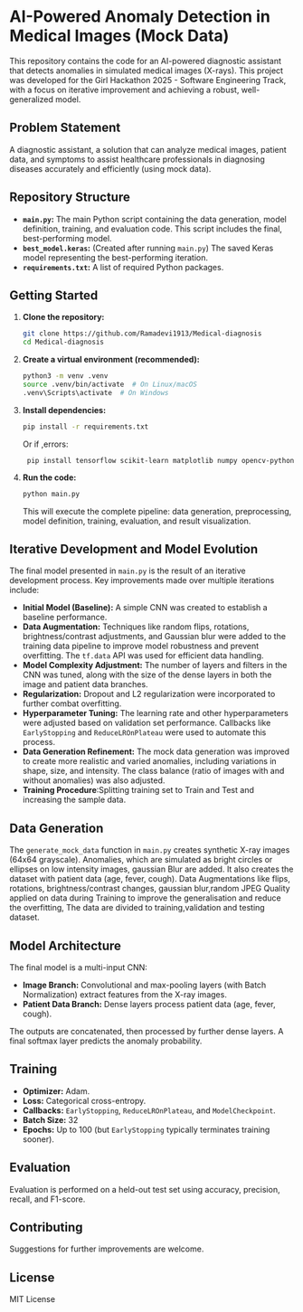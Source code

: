 # AI-Powered Anomaly Detection in Medical Images (Mock Data)

This repository contains the code for an AI-powered diagnostic assistant that detects anomalies in simulated medical images (X-rays). This project was developed for the Girl Hackathon 2025 - Software Engineering Track, with a focus on iterative improvement and achieving a robust, well-generalized model.

## Problem Statement

A diagnostic assistant, a solution that can analyze medical images, patient data, and symptoms to assist healthcare professionals in diagnosing diseases accurately and efficiently (using mock data).


## Repository Structure

*   **`main.py`:**  The main Python script containing the data generation, model definition, training, and evaluation code.  This script includes the final, best-performing model.
*   **`best_model.keras`:** (Created after running `main.py`) The saved Keras model representing the best-performing iteration.
*   **`requirements.txt`:** A list of required Python packages.

## Getting Started

1.  **Clone the repository:**

    ```bash
    git clone https://github.com/Ramadevi1913/Medical-diagnosis
    cd Medical-diagnosis
    ```

2.  **Create a virtual environment (recommended):**

    ```bash
    python3 -m venv .venv
    source .venv/bin/activate  # On Linux/macOS
    .venv\Scripts\activate  # On Windows
    ```

3.  **Install dependencies:**

    ```bash
    pip install -r requirements.txt
    ```
     Or if ,errors:
    ```
     pip install tensorflow scikit-learn matplotlib numpy opencv-python
    ```
4.  **Run the code:**

    ```bash
    python main.py
    ```

    This will execute the complete pipeline: data generation, preprocessing, model definition, training, evaluation, and result visualization.

## Iterative Development and Model Evolution

The final model presented in `main.py` is the result of an iterative development process.  Key improvements made over multiple iterations include:

*   **Initial Model (Baseline):**  A simple CNN was created to establish a baseline performance.
*   **Data Augmentation:**  Techniques like random flips, rotations, brightness/contrast adjustments, and Gaussian blur were added to the training data pipeline to improve model robustness and prevent overfitting.  The `tf.data` API was used for efficient data handling.
*   **Model Complexity Adjustment:**  The number of layers and filters in the CNN was tuned, along with the size of the dense layers in both the image and patient data branches.
*   **Regularization:** Dropout and L2 regularization were incorporated to further combat overfitting.
*   **Hyperparameter Tuning:** The learning rate and other hyperparameters were adjusted based on validation set performance.  Callbacks like `EarlyStopping` and `ReduceLROnPlateau` were used to automate this process.
*   **Data Generation Refinement:** The mock data generation was improved to create more realistic and varied anomalies, including variations in shape, size, and intensity.  The class balance (ratio of images with and without anomalies) was also adjusted.
*   **Training Procedure**:Splitting training set to Train and Test and increasing the sample data.
## Data Generation

The `generate_mock_data` function in `main.py` creates synthetic X-ray images (64x64 grayscale). Anomalies, which are simulated as bright circles or ellipses on low intensity images, gaussian Blur are added. It also creates the dataset with patient data (age, fever, cough).
Data Augmentations like flips, rotations, brightness/contrast changes, gaussian blur,random JPEG Quality applied on data during Training to improve the generalisation and reduce the overfitting,
The data are divided to training,validation and testing dataset.

## Model Architecture

The final model is a multi-input CNN:

*   **Image Branch:** Convolutional and max-pooling layers (with Batch Normalization) extract features from the X-ray images.
*   **Patient Data Branch:** Dense layers process patient data (age, fever, cough).

The outputs are concatenated, then processed by further dense layers.  A final softmax layer predicts the anomaly probability.

## Training

*   **Optimizer:** Adam.
*   **Loss:** Categorical cross-entropy.
*   **Callbacks:** `EarlyStopping`, `ReduceLROnPlateau`, and `ModelCheckpoint`.
*   **Batch Size:** 32
*   **Epochs:** Up to 100 (but `EarlyStopping` typically terminates training sooner).

## Evaluation

Evaluation is performed on a held-out test set using accuracy, precision, recall, and F1-score.

## Contributing

Suggestions for further improvements are welcome.
## License

MIT License
